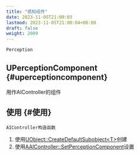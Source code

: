 ```yaml
---
title: "感知组件"
date: 2023-11-05T21:00:03
lastmod: 2023-11-05T21:00:04+08:00
draft: false
weight: 2009
---
```


`Perception` <br/>


## UPerceptionComponent {#uperceptioncomponent}

用作AIController的组件 <br/>


## 使用 {#使用}

`AIController构造函数` <br/>

1.  使用[UObject::CreateDefaultSubobject&lt;T&gt;](/docs/虚幻引擎/api/游戏角色/object类/#uobject-createdefaultsubobject<t>)创建 <br/>
2.  使用[AAIController::SetPerceptionComponent](/docs/虚幻引擎/api/控制器/playercontroller类/#aaicontroller-setperceptioncomponent)设置 <br/>

